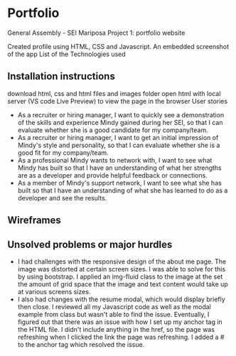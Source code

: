 # Portfolio
General Assembly - SEI Mariposa 
Project 1: portfolio website

Created profile using HTML, CSS and Javascript. 
 An embedded screenshot of the app
 List of the Technologies used

## Installation instructions
download html, css and html files and images folder 
open html with local server (VS code Live Preview) to view the page in the browser
User stories 
- As a recruiter or hiring manager, I want to quickly see a demonstration of the skills and experience Mindy gained during her SEI, so that I can evaluate whether she is a good candidate for my company/team.
- As a recruiter or hiring manager, I want to get an initial impression of Mindy's style and personality, so that I can evaluate whether she is a good fit for my company/team.
- As a professional Mindy wants to network with, I want to see what Mindy has built so that I have an understanding of what her strengths are as a developer and provide helpful feedback or connections.
- As a member of Mindy's support network, I want to see what she has built so that I have an understanding of what she has learned to do as a developer and see the results.
 
## Wireframes


 
## Unsolved problems or major hurdles
 - I had challenges with the responsive design of the about me page.  The image was distorted at certain screen sizes.  I was able to solve for this by using bootstrap.  I applied an img-fluid class to the image at the set the amount of grid space that the image and text content would take up at various screens sizes. 
 - I also had changes with the resume modal, which would display briefly then close.  I reviewed all my Javascript code as well as the modal example from class but wasn't able to find the issue.  Eventually, I figured out that there was an issue with how I set up my anchor tag in the HTML file.  I didn't include anything in the href, so the page was refreshing when I clicked the link the page was refreshing. I added a # to the anchor tag which resolved the issue. 